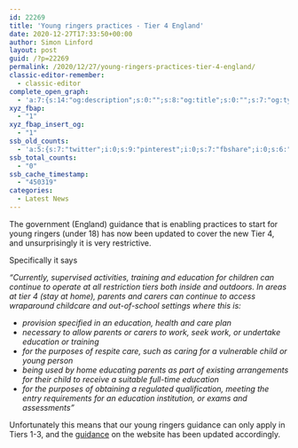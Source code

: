 ```yaml
---
id: 22269
title: 'Young ringers practices - Tier 4 England'
date: 2020-12-27T17:33:50+00:00
author: Simon Linford
layout: post
guid: /?p=22269
permalink: /2020/12/27/young-ringers-practices-tier-4-england/
classic-editor-remember:
  - classic-editor
complete_open_graph:
  - 'a:7:{s:14:"og:description";s:0:"";s:8:"og:title";s:0:"";s:7:"og:type";s:0:"";s:12:"twitter:card";s:7:"summary";s:15:"twitter:creator";s:0:"";s:19:"twitter:description";s:0:"";s:8:"og:image";s:0:"";}'
xyz_fbap:
  - "1"
xyz_fbap_insert_og:
  - "1"
ssb_old_counts:
  - 'a:5:{s:7:"twitter";i:0;s:9:"pinterest";i:0;s:7:"fbshare";i:0;s:6:"reddit";i:0;s:6:"tumblr";N;}'
ssb_total_counts:
  - "0"
ssb_cache_timestamp:
  - "450319"
categories:
  - Latest News
---
```

The government (England) guidance that is enabling practices to start for young ringers (under 18) has now been updated to cover the new Tier 4, and unsurprisingly it is very restrictive.

Specifically it says

_&#8220;Currently, supervised activities, training and education for children can continue to operate at all restriction tiers both inside and outdoors. In areas at tier 4 (stay at home), parents and carers can continue to access wraparound childcare and out-of-school settings where this is:_

  * _provision specified in an education, health and care plan_
  * _necessary to allow parents or carers to work, seek work, or undertake education or training_
  * _for the purposes of respite care, such as caring for a vulnerable child or young person_
  * _being used by home educating parents as part of existing arrangements for their child to receive a suitable full-time education_
  * _for the purposes of obtaining a regulated qualification, meeting the entry requirements for an education institution, or exams and assessments&#8221;_

Unfortunately this means that our young ringers guidance can only apply in Tiers 1-3, and the <a href="/coronavirus/ringing-for-childrens-groups/" target="_blank" rel="noopener">guidance</a> on the website has been updated accordingly.

&nbsp;
